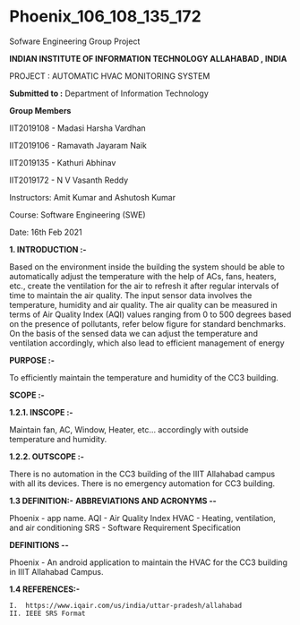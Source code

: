 # Phoenix_106_108_135_172
Sofware Engineering Group Project

**INDIAN INSTITUTE OF INFORMATION TECHNOLOGY ALLAHABAD , INDIA**

PROJECT : AUTOMATIC HVAC MONITORING SYSTEM 

**Submitted to :**
Department of Information Technology

**Group Members**

IIT2019108 - Madasi Harsha Vardhan

IIT2019106 - Ramavath Jayaram Naik

IIT2019135 - Kathuri Abhinav

IIT2019172 - N V Vasanth Reddy

Instructors: Amit Kumar and Ashutosh Kumar 

Course: Software Engineering (SWE) 

Date: 16th Feb 2021


**1. INTRODUCTION :-**

Based on the environment inside the building the system should be able to automatically adjust the temperature with the help of ACs, fans, heaters, etc., create the ventilation for the air to refresh it after regular intervals of time to maintain the air quality. The input sensor data involves the temperature, humidity and air quality. The air quality can be measured in terms of Air Quality Index (AQI) values ranging from 0 to 500 degrees based on the presence of pollutants, refer below figure for standard benchmarks. On the basis of the sensed data we can adjust the temperature and ventilation accordingly, which also lead to efficient management of energy

**PURPOSE :-**

To efficiently maintain the temperature and humidity of the CC3 building.

**SCOPE :-**

**1.2.1. INSCOPE :-**

Maintain fan, AC, Window, Heater, etc… accordingly with outside temperature and humidity. 

**1.2.2. OUTSCOPE :-**

There is no automation in the CC3 building of the IIIT Allahabad campus with all its devices.
There is no emergency automation for CC3 building.


**1.3     DEFINITION:-**
**ABBREVIATIONS AND ACRONYMS --**

Phoenix - app name.
AQI - Air Quality Index
HVAC - Heating, ventilation, and air conditioning
SRS - Software Requirement Specification


**DEFINITIONS  --**

Phoenix - An android application to maintain the HVAC for the CC3 building in IIIT Allahabad Campus.

**1.4 	REFERENCES:-**

	I.	https://www.iqair.com/us/india/uttar-pradesh/allahabad
	II.	IEEE SRS Format

